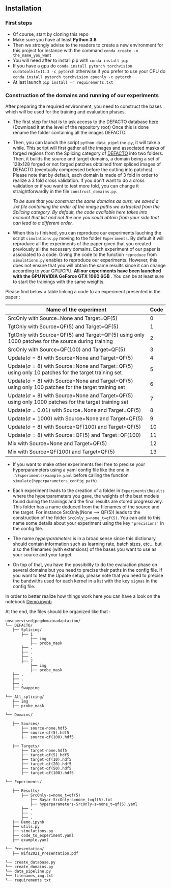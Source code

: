 ## Installation

### First steps

- Of course, start by cloning this repo
- Make sure you have at least **Python 3.8**
- Then we strongly advise to the readers to create a new environment for this project for instance with the command `conda create -n the_name_you_want`
- You will need after to install pip with `conda install pip` 
- If you have a gpu do `conda install pytorch torchvision cudatoolkit=11.3 -c pytorch` otherwise if you prefer to use your CPU do `conda install pytorch torchvision cpuonly -c pytorch`
- At last launch `pip install -r requirements.txt` 

### Construction of the domains and running of our experiments
After preparing the required environment, you need to construct the bases which will be used for the training and evaluation phases.
- The first step for that is to ask access to the DEFACTO database [here](https://defactodataset.github.io/) (Download it at the level of the repository root)
  Once this is done rename the folder containing all the images DEFACTO. 

- Then, you can launch the script `python data_pipeline.py`, it will take a while. 
  This script will first gather all the images and associated masks of forged regions from the Splicing category of [DEFACTO](https://defactodataset.github.io/) into two folders. 
  Then, it builds the source and target domains, a domain being a set of 128x128 forged or not forged patches obtained from spliced images of DEFACTO (eventually compressed before the cutting into patches).
  Please note that by default, each domain is made of 3 fold in order to realize a 3 fold cross validation. If you don't want to do a cross validation or if you want to test more fold, you can change it straightforwardly in the file `construct_domains.py`.
  
  *To be sure that you construct the same domains as ours, we saved a .txt file containing the order of the image paths we extracted from the Splicing category. By default, the code available here takes into account that list and not the one you could obtain from your side that can lead to a different order.*


- When this is finished, you can reproduce our experiments lauching the script `simulations.py` moving to the folder `Experiments`. By default it will reproduce all the experiments of the paper given that you created previously all the necessary domains.
  Each experiment of our paper is associated to a code. Giving the code to the function `reproduce` from `simulations.py` enables to reproduce our experiments. However, this does not ensure that you will obtain the same results since it can change according to your GPU/CPU. **All our experiments have been launched with the GPU NVIDIA GeForce GTX 1060 6GB** .
You can be at least sure to start the trainings with the same weights.

Please find below a table linking a code to an experiment presented in the paper : 

| Name of the experiment                                                                                   | Code |
|----------------------------------------------------------------------------------------------------------|------|
| SrcOnly with Source=None and Target=QF(5)                                                                | 0    |
| TgtOnly with Source=QF(5) and Target=QF(5)                                                               | 1    |
| TgtOnly with Source=QF(5) and Target=QF(5) using only 1000 patches for the source during training        | 2    |
| SrcOnly with Source=QF(100) and Target=QF(5)                                                             | 3    |
| Update($`\sigma=8`$) with Source=None and Target=QF(5)                                                     | 4    |
| Update($`\sigma=8`$) with Source=None and Target=QF(5) using only 10 patches for the target training set   | 5    |
| Update($`\sigma=8`$) with Source=None and Target=QF(5) using only 100 patches for the target training set  | 6    |
| Update($`\sigma=8`$) with Source=None and Target=QF(5) using only 1000 patches for the target training set | 7    |
| Update($`\sigma=0.01`$) with Source=None and Target=QF(5)  											   | 8    |
| Update($`\sigma=1000`$) with Source=None and Target=QF(5)                                                 | 9    |
| Update($`\sigma=8`$) with Source=QF(100) and Target=QF(5)                                                  | 10   |
| Update($`\sigma=8`$) with Source=QF(5) and Target=QF(100)                                                  | 11   |
| Mix with Source=None and Target=QF(5)                                                                    | 12   |
| Mix with Source=QF(100) and Target=QF(5)                                                                 | 13   |

- If you want to make other experiments feel free to precise your hyperparameters using a yaml config file like the one in `.\Experiments\example.yaml` before calling the function `simulate(hyperparameters_config_path)`.

- Each experiment leads to the creation of a folder in `Experiments\Results` where the hyperparameters you gave, the weights of the best models found during the trainings and the final results are stored progressively. This folder has a name deduced 
from the filenames of the source and the target. For instance SrcOnly(None --> QF(5)) leads to the construction of the folder `SrcOnly_s=none_t=qf(5)`. You can add to this name some details about your experiment using the key `'precisions'` in the config file.

- The name *hyperparameters* is in a broad sense since this dictionary should contain information such as learning rate, batch sizes, etc... but also the filenames (with extensions) of the bases you want to use as your source and your target. 

- On top of that, you have the possibility to do the evaluation phase on several domains but you need to precise their paths in the config file. 
  If you want to test the Update setup, please note that you need to precise the bandwiths used for each kernel in a list with the key `sigmas` in the config file.
  
 In order to better realize how things work here you can have a look on the notebook [Demo.ipynb](./Experiments/Demo.ipynb)
 
 At the end, the files should be organized like that : 
 
 
 ```
 unsupervisedjpegdomainadaptation/
└── DEFACTO/ 
	├──	Splicing/ 
		├── 1 
			├── img
			├── probe_mask
		├── .
		├── .
		├── .
		├── 7
			├── img
			├── probe_mask
	├──	.
	├──	.
	├──	.
	├──	Swapping
	
└── All_splicing/
	├── img
	├── probe_mask
	
└── Domains/

	├── Sources/
		├── source-none.hdf5
		├── source-qf(5).hdf5
		├── source-qf(100).hdf5
		
	├── Targets/
		├── target-none.hdf5
		├── target-qf(5).hdf5
		├── target-qf(10).hdf5
		├── target-qf(20).hdf5
		├── target-qf(50).hdf5
		├── target-qf(100).hdf5
		
└── Experiments/

	├── Results/
		├── SrcOnly-s=none_t=qf(5)
			├── Bayar-SrcOnly-s=none_t=qf(5).txt
			├── hyperparameters-SrcOnly-s=none_t=qf(5).yaml
		├── .
		├── .
		├── .
	├── Demo.ipynb 
	├── utils.py
	├── simulations.py
	├── code_to_experiment.yaml
	├── example.yaml
	
└── Presentation/
	├── Wifs2021_Presentation.pdf
	
└── create_database.py
└── create_domains.py 
└── data_pipeline.py
└── filenames_img.txt 
└── requirements.txt 	
```

		

	
	
	
	
	
	
	
	
	
	
	
	
	
	
	
 
